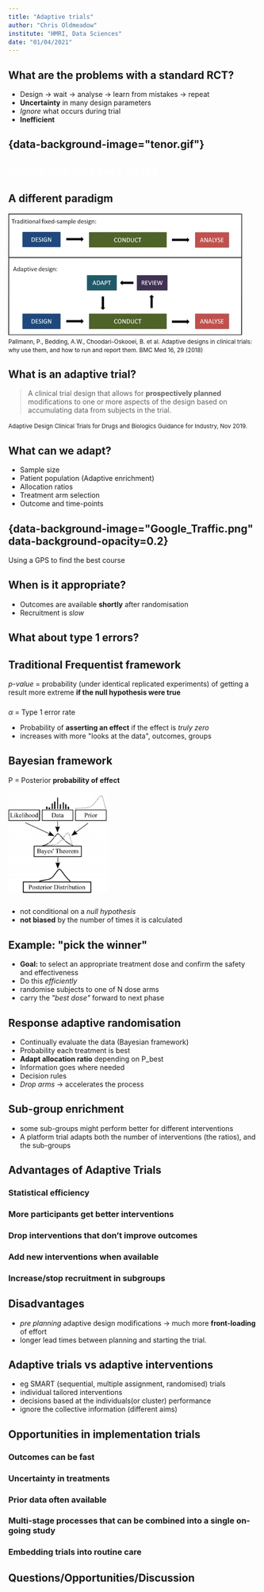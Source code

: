 ```yaml
---
title: "Adaptive trials"
author: "Chris Oldmeadow"
institute: "HMRI, Data Sciences"
date: "01/04/2021"
---
```


## What are the problems with a standard RCT?
- Design -> wait -> analyse -> learn from mistakes -> repeat
- **Uncertainty** in many design parameters
- *Ignore* what occurs during trial
- **Inefficient**

## {data-background-image="tenor.gif"}

 <h2 style="color:white"> Driving with your eyes closed </h2>

## A different paradigm

![](adaptive_vs_traditional.webp)
<small>Pallmann, P., Bedding, A.W., Choodari-Oskooei, B. et al. Adaptive designs in clinical trials: why use them, and how to run and report them. BMC Med 16, 29 (2018)</small>


<link href="https://use.fontawesome.com/releases/v5.6.1/css/all.css"
rel="stylesheet"  type='text/css' >


## What is an adaptive trial?

> A clinical trial design that
> allows for **prospectively planned** modifications to one or more aspects of the design based on
> accumulating data from subjects in the trial.

<small> 
 Adaptive Design Clinical Trials for Drugs and Biologics Guidance for Industry, Nov 2019.
</small>

## What can we adapt? 

- Sample size
- Patient population (Adaptive enrichment)
- Allocation ratios
- Treatment arm selection
- Outcome and time-points

## {data-background-image="Google_Traffic.png"  data-background-opacity=0.2}

 Using a GPS to find the best course

## When is it appropriate?

- Outcomes are available **shortly** after randomisation
- Recruitment is *slow*

## What about type 1 errors?

## Traditional Frequentist framework

*p-value* = probability (under identical replicated experiments)
  of getting a result more extreme **if the null hypothesis were true**

### 

*$\alpha$* = Type 1 error rate

  + Probability of **asserting an effect** if the effect is *truly zero*
  + increases with more "looks at the data", outcomes, groups
  
## Bayesian framework

 P = Posterior **probability of effect** 

<img src="bayes.png" width="200">

###
- not conditional on a *null hypothesis*
- **not biased** by the number of times it is calculated 

## Example: "pick the winner"

- **Goal:** to select an appropriate treatment dose and confirm the safety and effectiveness
- Do this *efficiently*
- randomise subjects to one of N dose arms
- carry the *"best dose"* forward to next phase

## Response adaptive randomisation

- Continually evaluate the data (Bayesian framework)
- Probability each treatment is best
- **Adapt allocation ratio** depending on P_best
- Information goes where needed
- Decision rules
- *Drop arms* -> accelerates the process

## Sub-group enrichment

* some sub-groups might perform better for different
  interventions
*  A platform trial adapts both the number of interventions (the ratios), and
  the sub-groups

## Advantages of Adaptive Trials

### Statistical efficiency

### More participants get better interventions

### Drop interventions that don’t improve outcomes

### Add new interventions when available

### Increase/stop recruitment in subgroups



## Disadvantages

- *pre planning* adaptive design modifications -> much more **front-loading** of effort
- longer lead times between planning and starting the trial.


## Adaptive trials vs adaptive interventions

- eg SMART (sequential, multiple assignment, randomised) trials
- individual tailored interventions
- decisions based at the individuals(or cluster)  performance
- ignore the collective information (different aims)




## Opportunities in implementation trials


### Outcomes can be fast


### Uncertainty in treatments

### Prior data often available


### Multi-stage processes that can be combined into a single on-going study


### Embedding trials into routine care

## Questions/Opportunities/Discussion



